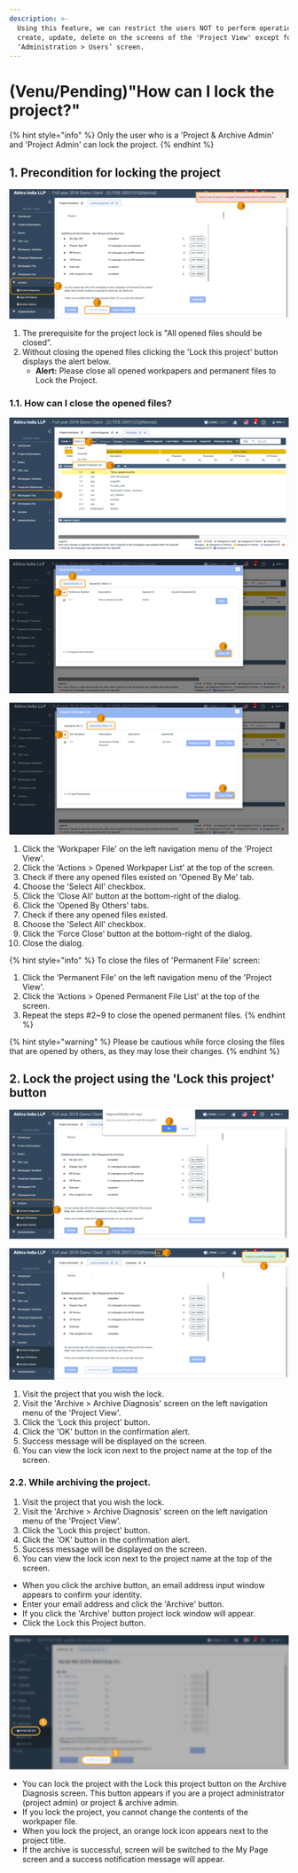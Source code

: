 ```yaml
---
description: >-
  Using this feature, we can restrict the users NOT to perform operations like
  create, update, delete on the screens of the 'Project View' except for the
  ‘Administration > Users’ screen.
---
```


# \(Venu/Pending\)"How can I lock the project?"

{% hint style="info" %}
Only the user who is a 'Project & Archive Admin' and 'Project Admin' can lock the project.
{% endhint %}

## 1. Precondition for locking the project

![All opened files should be closed to lock the project.](../.gitbook/assets/preconditions-for-locking-the-project.png)

1. The prerequisite for the project lock is "All opened files should be closed”.
2. Without closing the opened files clicking the 'Lock this project’ button displays the alert below.
   * **Alert:** Please close all opened workpapers and permanent files to Lock the Project.

### 1.1. How can I close the opened files?

![Click &apos;Workpaper File&apos; &amp;gt; Click &apos;Actions&apos; &amp;gt; Select &apos;Opened Workpaper List&apos;](../.gitbook/assets/prerequisites-for-locking-the-project-2.png)

![Click &apos;Opened By Me&apos; &amp;gt; Select all check-box &amp;gt; Click &apos;Close All&apos;](../.gitbook/assets/prerequisites-for-locking-the-project-3.png)

![Click &apos;Opened By Others&apos; &amp;gt; Select all check-box &amp;gt; Click &apos;Force Close&apos;](../.gitbook/assets/prerequisites-for-locking-the-project-4.png)

1. Click the 'Workpaper File' on the left navigation menu of the 'Project View'.
2. Click the 'Actions &gt; Opened Workpaper List' at the top of the screen.
3. Check if there any opened files existed on 'Opened By Me' tab.
4. Choose the 'Select All' checkbox.
5. Click the 'Close All' button at the bottom-right of the dialog.
6. Click the 'Opened By Others' tabs.
7. Check if there any opened files existed.
8. Choose the 'Select All' checkbox.
9. Click the 'Force Close' button at the bottom-right of the dialog.
10. Close the dialog.

{% hint style="info" %}
To close the files of 'Permanent File' screen:

1. Click the 'Permanent File' on the left navigation menu of the 'Project View'.
2. Click the 'Actions &gt; Opened Permanent File List' at the top of the screen.
3. Repeat the steps \#2~9 to close the opened permanent files.
{% endhint %}

{% hint style="warning" %}
Please be cautious while force closing the files that are opened by others, as they may lose their changes.
{% endhint %}

## 2. Lock the project using the 'Lock this project' button

![Project View &amp;gt; Archive menu &amp;gt; Archive Diagnosis menu &amp;gt; Lock this project button](../.gitbook/assets/lock-this-project.png)

![Project Lock icon is displayed next to the project name and all screens gets frozen](../.gitbook/assets/lock-this-project-1.png)

1. Visit the project that you wish the lock.
2. Visit the 'Archive &gt; Archive Diagnosis' screen on the left navigation menu of the 'Project View'.
3. Click the 'Lock this project' button.
4. Click the 'OK' button in the confirmation alert.
5. Success message will be displayed on the screen.
6. You can view the lock icon next to the project name at the top of the screen.

### 2.2. While archiving the project.

1. Visit the project that you wish the lock.
2. Visit the 'Archive &gt; Archive Diagnosis' screen on the left navigation menu of the 'Project View'.
3. Click the 'Lock this project' button.
4. Click the 'OK' button in the confirmation alert.
5. Success message will be displayed on the screen.
6. You can view the lock icon next to the project name at the top of the screen.

* When you click the archive button, an email address input window appears to confirm your identity.
* Enter your email address and click the 'Archive' button. 
* If you click the 'Archive' button project lock window will appear.
* Click the Lock this Project button.

![Project Home &amp;gt; Archive &amp;gt; Archive Diagnosis &amp;gt; Lock this project](../.gitbook/assets/12.png)

* You can lock the project with the Lock this project button on the Archive Diagnosis screen. This button appears if you are a project administrator \(project admin\) or project & archive admin. 
* If you lock the project, you cannot change the contents of the workpaper file. 
* When you lock the project, an orange lock icon appears next to the project title. 
* If the archive is successful, screen will be switched to the My Page screen and a success notification message will appear.

